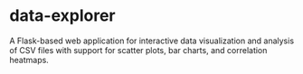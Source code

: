 # data-explorer
A Flask-based web application for interactive data visualization and analysis of CSV files with support for scatter plots, bar charts, and correlation heatmaps.

